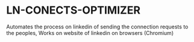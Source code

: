 # LN-CONECTS-OPTIMIZER
Automates the process on linkedin of sending the connection requests to the peoples, Works on website of linkedin on browsers (Chromium)
